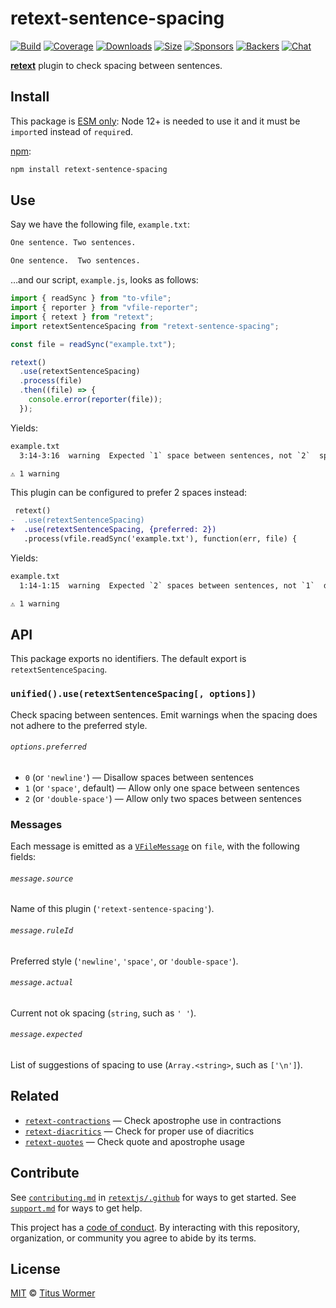 # retext-sentence-spacing

[![Build][build-badge]][build] [![Coverage][coverage-badge]][coverage]
[![Downloads][downloads-badge]][downloads] [![Size][size-badge]][size]
[![Sponsors][sponsors-badge]][collective]
[![Backers][backers-badge]][collective] [![Chat][chat-badge]][chat]

[**retext**][retext] plugin to check spacing between sentences.

## Install

This package is
[ESM only](https://gist.github.com/sindresorhus/a39789f98801d908bbc7ff3ecc99d99c):
Node 12+ is needed to use it and it must be `import`ed instead of `require`d.

[npm][npm]:

```sh
npm install retext-sentence-spacing
```

## Use

Say we have the following file, `example.txt`:

```txt
One sentence. Two sentences.

One sentence.  Two sentences.
```

…and our script, `example.js`, looks as follows:

```js
import { readSync } from "to-vfile";
import { reporter } from "vfile-reporter";
import { retext } from "retext";
import retextSentenceSpacing from "retext-sentence-spacing";

const file = readSync("example.txt");

retext()
  .use(retextSentenceSpacing)
  .process(file)
  .then((file) => {
    console.error(reporter(file));
  });
```

Yields:

```txt
example.txt
  3:14-3:16  warning  Expected `1` space between sentences, not `2`  space  retext-sentence-spacing

⚠ 1 warning
```

This plugin can be configured to prefer 2 spaces instead:

```diff
 retext()
-  .use(retextSentenceSpacing)
+  .use(retextSentenceSpacing, {preferred: 2})
   .process(vfile.readSync('example.txt'), function(err, file) {
```

Yields:

```txt
example.txt
  1:14-1:15  warning  Expected `2` spaces between sentences, not `1`  double-space  retext-sentence-spacing

⚠ 1 warning
```

## API

This package exports no identifiers. The default export is
`retextSentenceSpacing`.

### `unified().use(retextSentenceSpacing[, options])`

Check spacing between sentences. Emit warnings when the spacing does not adhere
to the preferred style.

###### `options.preferred`

- `0` (or `'newline'`) — Disallow spaces between sentences
- `1` (or `'space'`, default) — Allow only one space between sentences
- `2` (or `'double-space'`) — Allow only two spaces between sentences

### Messages

Each message is emitted as a [`VFileMessage`][message] on `file`, with the
following fields:

###### `message.source`

Name of this plugin (`'retext-sentence-spacing'`).

###### `message.ruleId`

Preferred style (`'newline'`, `'space'`, or `'double-space'`).

###### `message.actual`

Current not ok spacing (`string`, such as `' '`).

###### `message.expected`

List of suggestions of spacing to use (`Array.<string>`, such as `['\n']`).

## Related

- [`retext-contractions`](https://github.com/retextjs/retext-contractions) —
  Check apostrophe use in contractions
- [`retext-diacritics`](https://github.com/retextjs/retext-diacritics) — Check
  for proper use of diacritics
- [`retext-quotes`](https://github.com/retextjs/retext-quotes) — Check quote and
  apostrophe usage

## Contribute

See [`contributing.md`][contributing] in [`retextjs/.github`][health] for ways
to get started. See [`support.md`][support] for ways to get help.

This project has a [code of conduct][coc]. By interacting with this repository,
organization, or community you agree to abide by its terms.

## License

[MIT][license] © [Titus Wormer][author]

<!-- Definitions -->

[build-badge]: https://github.com/retextjs/retext-sentence-spacing/workflows/main/badge.svg
[build]: https://github.com/retextjs/retext-sentence-spacing/actions
[coverage-badge]: https://img.shields.io/codecov/c/github/retextjs/retext-sentence-spacing.svg
[coverage]: https://codecov.io/github/retextjs/retext-sentence-spacing
[downloads-badge]: https://img.shields.io/npm/dm/retext-sentence-spacing.svg
[downloads]: https://www.npmjs.com/package/retext-sentence-spacing
[size-badge]: https://img.shields.io/bundlephobia/minzip/retext-sentence-spacing.svg
[size]: https://bundlephobia.com/result?p=retext-sentence-spacing
[sponsors-badge]: https://opencollective.com/unified/sponsors/badge.svg
[backers-badge]: https://opencollective.com/unified/backers/badge.svg
[collective]: https://opencollective.com/unified
[chat-badge]: https://img.shields.io/badge/chat-discussions-success.svg
[chat]: https://github.com/retextjs/retext/discussions
[npm]: https://docs.npmjs.com/cli/install
[health]: https://github.com/retextjs/.github
[contributing]: https://github.com/retextjs/.github/blob/HEAD/contributing.md
[support]: https://github.com/retextjs/.github/blob/HEAD/support.md
[coc]: https://github.com/retextjs/.github/blob/HEAD/code-of-conduct.md
[license]: license
[author]: https://wooorm.com
[retext]: https://github.com/retextjs/retext
[message]: https://github.com/vfile/vfile-message
